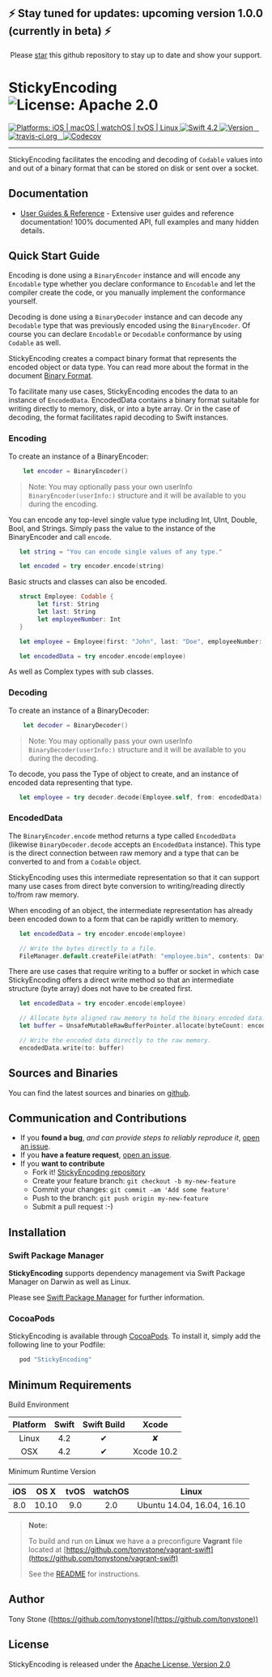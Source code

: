## ⚡️ Stay tuned for updates: upcoming version 1.0.0 (currently in beta) ⚡️
<p align="center">Please <a href="https://github.com/tonystone/tracelog/stargazers">star</a> this github repository to stay up to date and show your support.</p>

# StickyEncoding ![License: Apache 2.0](https://img.shields.io/badge/License-Apache%202.0-lightgray.svg?style=flat)

<a href="https://github.com/stickytools/sticky-encoding/" target="_blank">
   <img src="https://img.shields.io/badge/platforms-iOS%20%7C%20macOS%20%7C%20watchOS%20%7C%20tvOS%20%7C%20Linux%20-lightgray.svg?style=flat" alt="Platforms: iOS | macOS | watchOS | tvOS | Linux" />
</a>
<a href="https://github.com/stickytools/sticky-encoding/" target="_blank">
   <img src="https://img.shields.io/badge/Swift-4.2-orange.svg?style=flat" alt="Swift 4.2">
</a>
<a href="http://cocoadocs.org/docsets/StickyEncoding" target="_blank">
   <img src="https://img.shields.io/cocoapods/v/StickyEncoding.svg?style=flat" alt="Version"/>
</a>
<a href="https://travis-ci.org/stickytools/sticky-encoding" target="_blank">
  <img src="https://travis-ci.org/stickytools/sticky-encoding.svg?branch=master" alt="travis-ci.org" />
</a>
<a href="https://codecov.io/gh/stickytools/sticky-encoding" target="_blank">
  <img src="https://codecov.io/gh/stickytools/sticky-encoding/branch/master/graph/badge.svg" alt="Codecov" />
</a>

---
StickyEncoding facilitates the encoding and decoding of `Codable` values into and out of a binary
format that can be stored on disk or sent over a socket.

## Documentation

* [User Guides & Reference](https://stickytools.io/sticky-encoding) - Extensive user guides and reference documentation!  100% documented API, full examples and many hidden details.

## Quick Start Guide

Encoding is done using a `BinaryEncoder` instance and will encode any `Encodable` type whether you declare conformance to `Encodable` and let the compiler create the code, or you manually implement the conformance yourself.

Decoding is done using a `BinaryDecoder` instance and can decode any `Decodable` type that was previously encoded using the `BinaryEncoder`. Of course you can declare `Encodable` or `Decodable` conformance by using `Codable` as well.

StickyEncoding creates a compact binary format that represents the encoded object or data type.  You can read more about the format in the document [Binary Format](Sources/Documentation/Sections/Binary&#32;Format.md).

To facilitate many use cases, StickyEncoding encodes the data to an instance of `EncodedData`.  EncodedData contains a binary format suitable
for writing directly to memory, disk, or into a byte array. Or in the case of decoding, the format facilitates rapid decoding to Swift instances.

### Encoding

To create an instance of a BinaryEncoder:
```Swift
    let encoder = BinaryEncoder()
```

> Note: You may optionally pass your own userInfo `BinaryEncoder(userInfo:)` structure and it will be available to you during the encoding.

You can encode any top-level single value type including Int,
UInt, Double, Bool, and Strings. Simply pass the value to the instance
of the BinaryEncoder and call `encode`.
```Swift
   let string = "You can encode single values of any type."

   let encoded = try encoder.encode(string)
```
Basic structs and classes can also be encoded.
```Swift
   struct Employee: Codable {
        let first: String
        let last: String
        let employeeNumber: Int
   }

   let employee = Employee(first: "John", last: "Doe", employeeNumber: 2345643)

   let encodedData = try encoder.encode(employee)
```
As well as Complex types with sub classes.

### Decoding

To create an instance of a BinaryDecoder:
```Swift
    let decoder = BinaryDecoder()
```

> Note: You may optionally pass your own userInfo `BinaryDecoder(userInfo:)` structure and it will be available to you during the decoding.

To decode, you pass the Type of object to create, and an instance of encoded data representing that type.
```Swift
   let employee = try decoder.decode(Employee.self, from: encodedData)
```

### EncodedData

The `BinaryEncoder.encode` method returns a type called `EncodedData` (likewise `BinaryDecoder.decode` accepts an `EncodedData` instance).   This type is the direct connection between raw memory and a type that can be converted to and from a `Codable` object.

StickyEncoding uses this intermediate representation so that it can support many use cases from direct byte conversion to writing/reading directly to/from raw memory.

When encoding of an object, the intermediate representation has already been
encoded down to a form that can be rapidly written to memory.
```Swift
   let encodedData = try encoder.encode(employee)

   // Write the bytes directly to a file.
   FileManager.default.createFile(atPath: "employee.bin", contents: Data(encodedData))
```
There are use cases that require writing to a buffer or socket in which case StickyEncoding offers a direct write method so that an intermediate structure (byte array) does not have to be created first.
```Swift
   let encodedData = try encoder.encode(employee)

   // Allocate byte aligned raw memory to hold the binary encoded data.
   let buffer = UnsafeMutableRawBufferPointer.allocate(byteCount: encodedData.byteCount, alignment: MemoryLayout<UInt8>.alignment)

   // Write the encoded data directly to the raw memory.
   encodedData.write(to: buffer)
```

## Sources and Binaries

You can find the latest sources and binaries on [github](https://github.com/stickytools/sticky-encoding).

## Communication and Contributions

- If you **found a bug**, _and can provide steps to reliably reproduce it_, [open an issue](https://github.com/stickytools/sticky-encoding/issues).
- If you **have a feature request**, [open an issue](https://github.com/stickytools/sticky-encoding/issues).
- If you **want to contribute**
   - Fork it! [StickyEncoding repository](https://github.com/stickytools/sticky-encoding)
   - Create your feature branch: `git checkout -b my-new-feature`
   - Commit your changes: `git commit -am 'Add some feature'`
   - Push to the branch: `git push origin my-new-feature`
   - Submit a pull request :-)

## Installation

### Swift Package Manager

**StickyEncoding** supports dependency management via Swift Package Manager on Darwin as well as Linux.

Please see [Swift Package Manager](https://swift.org/package-manager/#conceptual-overview) for further information.

### CocoaPods

StickyEncoding is available through [CocoaPods](http://cocoapods.org). To install it, simply add the following line to your Podfile:

```ruby
   pod "StickyEncoding"
```
## Minimum Requirements

Build Environment

| Platform | Swift | Swift Build | Xcode |
|:--------:|:-----:|:----------:|:------:|
| Linux    | 4.2 | &#x2714; | &#x2718; |
| OSX      | 4.2 | &#x2714; | Xcode 10.2 |

Minimum Runtime Version

| iOS |  OS X | tvOS | watchOS | Linux |
|:---:|:-----:|:----:|:-------:|:------------:|
| 8.0 | 10.10 | 9.0  |   2.0   | Ubuntu 14.04, 16.04, 16.10 |

> **Note:**
>
> To build and run on **Linux** we have a a preconfigure **Vagrant** file located at [https://github.com/tonystone/vagrant-swift](https://github.com/tonystone/vagrant-swift)
>
> See the [README](https://github.com/tonystone/vagrant-swift/blob/master/README.md) for instructions.
>

## Author

Tony Stone ([https://github.com/tonystone](https://github.com/tonystone))

## License

StickyEncoding is released under the [Apache License, Version 2.0](http://www.apache.org/licenses/LICENSE-2.0.html)
